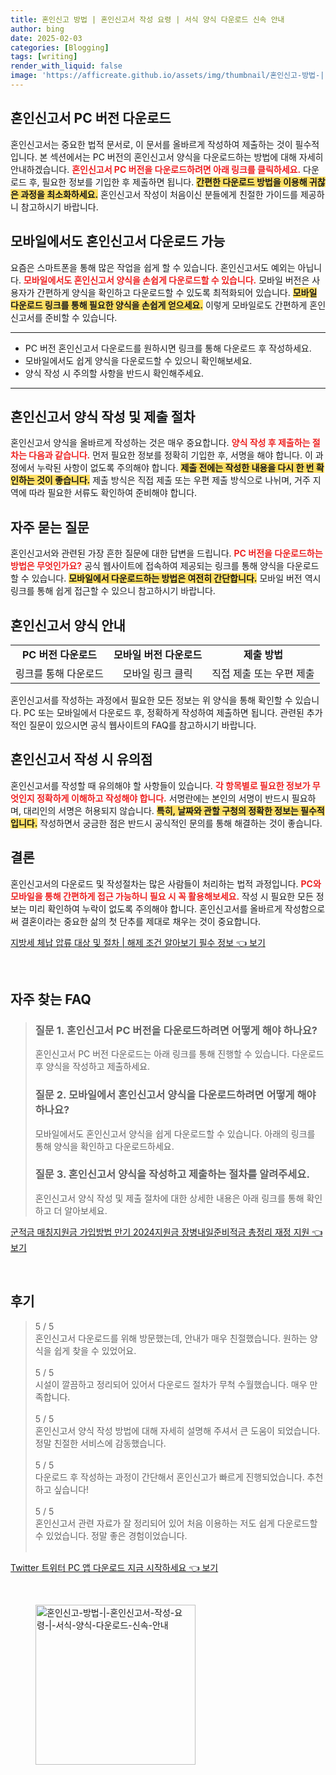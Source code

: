 ```yaml
---
title: 혼인신고 방법 | 혼인신고서 작성 요령 | 서식 양식 다운로드 신속 안내
author: bing
date: 2025-02-03
categories: [Blogging]
tags: [writing]
render_with_liquid: false
image: 'https://afficreate.github.io/assets/img/thumbnail/혼인신고-방법-|-혼인신고서-작성-요령-|-서식-양식-다운로드-신속-안내.webp'
---
```



<h2 id='혼인신고서_PC_버전_다운로드'>혼인신고서 PC 버전 다운로드</h2>

<p>혼인신고서는 중요한 법적 문서로, 이 문서를 올바르게 작성하여 제출하는 것이 필수적입니다. 본 섹션에서는 PC 버전의 혼인신고서 양식을 다운로드하는 방법에 대해 자세히 안내하겠습니다. <b><span style="color: #ee2323;">혼인신고서 PC 버전을 다운로드하려면 아래 링크를 클릭하세요.</span></b> 다운로드 후, 필요한 정보를 기입한 후 제출하면 됩니다. <b><span style="background-color: #ffe066;">간편한 다운로드 방법을 이용해 귀찮은 과정을 최소화하세요.</span></b> 혼인신고서 작성이 처음이신 분들에게 친절한 가이드를 제공하니 참고하시기 바랍니다.</p>

<h2 id='모바일에서도_혼인신고서_다운로드_가능'>모바일에서도 혼인신고서 다운로드 가능</h2>

<p>요즘은 스마트폰을 통해 많은 작업을 쉽게 할 수 있습니다. 혼인신고서도 예외는 아닙니다. <b><span style="color: #ee2323;">모바일에서도 혼인신고서 양식을 손쉽게 다운로드할 수 있습니다.</span></b> 모바일 버전은 사용자가 간편하게 양식을 확인하고 다운로드할 수 있도록 최적화되어 있습니다. <b><span style="background-color: #ffe066;">모바일 다운로드 링크를 통해 필요한 양식을 손쉽게 얻으세요.</span></b> 이렇게 모바일로도 간편하게 혼인신고서를 준비할 수 있습니다.</p>

<hr />

<ul>
    <li>PC 버전 혼인신고서 다운로드를 원하시면 링크를 통해 다운로드 후 작성하세요.</li>
    <li>모바일에서도 쉽게 양식을 다운로드할 수 있으니 확인해보세요.</li>
    <li>양식 작성 시 주의할 사항을 반드시 확인해주세요.</li>
</ul>

<hr />

<h2 id='혼인신고서_양식_작성_및_제출_절차'>혼인신고서 양식 작성 및 제출 절차</h2>

<p>혼인신고서 양식을 올바르게 작성하는 것은 매우 중요합니다. <b><span style="color: #ee2323;">양식 작성 후 제출하는 절차는 다음과 같습니다.</span></b> 먼저 필요한 정보를 정확히 기입한 후, 서명을 해야 합니다. 이 과정에서 누락된 사항이 없도록 주의해야 합니다. <b><span style="background-color: #ffe066;">제출 전에는 작성한 내용을 다시 한 번 확인하는 것이 좋습니다.</span></b> 제출 방식은 직접 제출 또는 우편 제출 방식으로 나뉘며, 거주 지역에 따라 필요한 서류도 확인하여 준비해야 합니다.</p>

<h2 id='자주_묻는_질문'>자주 묻는 질문</h2>

<p>혼인신고서와 관련된 가장 흔한 질문에 대한 답변을 드립니다. <b><span style="color: #ee2323;">PC 버전을 다운로드하는 방법은 무엇인가요?</span></b> 공식 웹사이트에 접속하여 제공되는 링크를 통해 양식을 다운로드할 수 있습니다. <b><span style="background-color: #ffe066;">모바일에서 다운로드하는 방법은 여전히 간단합니다.</span></b> 모바일 버전 역시 링크를 통해 쉽게 접근할 수 있으니 참고하시기 바랍니다.</p>

<h2 id='혼인신고서_양식_안내'>혼인신고서 양식 안내</h2>

<table>
    <tr>
        <td style="text-align: center; height: 17px;"><b>PC 버전 다운로드</b></td>
        <td style="text-align: center; height: 17px;"><b>모바일 버전 다운로드</b></td>
        <td style="text-align: center; height: 17px;"><b>제출 방법</b></td>
    </tr>
    <tr>
        <td style="text-align: center; height: 17px;">링크를 통해 다운로드</td>
        <td style="text-align: center; height: 17px;">모바일 링크 클릭</td>
        <td style="text-align: center; height: 17px;">직접 제출 또는 우편 제출</td>
    </tr>
</table>

<p>혼인신고서를 작성하는 과정에서 필요한 모든 정보는 위 양식을 통해 확인할 수 있습니다. PC 또는 모바일에서 다운로드 후, 정확하게 작성하여 제출하면 됩니다. 관련된 추가적인 질문이 있으시면 공식 웹사이트의 FAQ를 참고하시기 바랍니다.</p>

<h2 id='혼인신고서_작성시_유의점'>혼인신고서 작성 시 유의점</h2>

<p>혼인신고서를 작성할 때 유의해야 할 사항들이 있습니다. <b><span style="color: #ee2323;">각 항목별로 필요한 정보가 무엇인지 정확하게 이해하고 작성해야 합니다.</span></b> 서명란에는 본인의 서명이 반드시 필요하며, 대리인의 서명은 허용되지 않습니다. <b><span style="background-color: #ffe066;">특히, 날짜와 관할 구청의 정확한 정보는 필수적입니다.</span></b> 작성하면서 궁금한 점은 반드시 공식적인 문의를 통해 해결하는 것이 좋습니다.</p>

<h2 id='결론'>결론</h2>

<p>혼인신고서의 다운로드 및 작성절차는 많은 사람들이 처리하는 법적 과정입니다. <b><span style="color: #ee2323;">PC와 모바일을 통해 간편하게 접근 가능하니 필요 시 꼭 활용해보세요.</span></b> 작성 시 필요한 모든 정보는 미리 확인하여 누락이 없도록 주의해야 합니다. 혼인신고서를 올바르게 작성함으로써 결혼이라는 중요한 삶의 첫 단추를 제대로 채우는 것이 중요합니다.</p>


<p><a class="click-button" title="지방세 체납 압류 대상 및 절차 | 해제 조건 알아보기 필수 정보" href="https://afficreate.github.io/posts/%EC%A7%80%EB%B0%A9%EC%84%B8-%EC%B2%B4%EB%82%A9-%EC%95%95%EB%A5%98-%EB%8C%80%EC%83%81-%EB%B0%8F-%EC%A0%88%EC%B0%A8-%ED%95%B4%EC%A0%9C-%EC%A1%B0%EA%B1%B4-%EC%95%8C%EC%95%84%EB%B3%B4%EA%B8%B0-%ED%95%84%EC%88%98-%EC%A0%95%EB%B3%B4/" rel="dofollow">지방세 체납 압류 대상 및 절차 | 해제 조건 알아보기 필수 정보 👈 보기</a></p><br>
<h2 id='자주_찾는_FAQ'>자주 찾는 FAQ</h2>
<div itemscope="" itemtype="https://schema.org/FAQPage"> 
<blockquote> 
<div itemscope="" itemprop="mainEntity" itemtype="https://schema.org/Question"> 
<h3 itemprop="name">질문 1. 혼인신고서 PC 버전을 다운로드하려면 어떻게 해야 하나요?</h3> 
<div itemscope="" itemprop="acceptedAnswer" itemtype="https://schema.org/Answer"> 
<span itemprop="text"> 
<p>혼인신고서 PC 버전 다운로드는 아래 링크를 통해 진행할 수 있습니다. 다운로드 후 양식을 작성하고 제출하세요.</p> 
</span> 
</div> 
</div> 

<div itemscope="" itemprop="mainEntity" itemtype="https://schema.org/Question"> 
<h3 itemprop="name">질문 2. 모바일에서 혼인신고서 양식을 다운로드하려면 어떻게 해야 하나요?</h3> 
<div itemscope="" itemprop="acceptedAnswer" itemtype="https://schema.org/Answer"> 
<span itemprop="text"> 
<p>모바일에서도 혼인신고서 양식을 쉽게 다운로드할 수 있습니다. 아래의 링크를 통해 양식을 확인하고 다운로드하세요.</p> 
</span> 
</div> 
</div> 

<div itemscope="" itemprop="mainEntity" itemtype="https://schema.org/Question"> 
<h3 itemprop="name">질문 3. 혼인신고서 양식을 작성하고 제출하는 절차를 알려주세요.</h3> 
<div itemscope="" itemprop="acceptedAnswer" itemtype="https://schema.org/Answer"> 
<span itemprop="text"> 
<p>혼인신고서 양식 작성 및 제출 절차에 대한 상세한 내용은 아래 링크를 통해 확인하고 더 알아보세요.</p> 
</span> 
</div> 
</div> 
</blockquote> 
</div>
<p><a class="click-button" title="군적금 매칭지원금 가입방법 만기 2024지원금 장병내일준비적금 총정리 재정 지원" href="https://afficreate.github.io/posts/%EA%B5%B0%EC%A0%81%EA%B8%88-%EB%A7%A4%EC%B9%AD%EC%A7%80%EC%9B%90%EA%B8%88-%EA%B0%80%EC%9E%85%EB%B0%A9%EB%B2%95-%EB%A7%8C%EA%B8%B0-2024%EC%A7%80%EC%9B%90%EA%B8%88-%EC%9E%A5%EB%B3%91%EB%82%B4%EC%9D%BC%EC%A4%80%EB%B9%84%EC%A0%81%EA%B8%88-%EC%B4%9D%EC%A0%95%EB%A6%AC-%EC%9E%AC%EC%A0%95-%EC%A7%80%EC%9B%90/" rel="dofollow">군적금 매칭지원금 가입방법 만기 2024지원금 장병내일준비적금 총정리 재정 지원 👈 보기</a></p><br>
<h2 id='후기'>후기</h2>
<div itemscope itemtype="https://schema.org/Product">
  <blockquote>
  <div itemprop="review" itemscope itemtype="https://schema.org/Review">
      <div itemprop="reviewRating" itemscope itemtype="https://schema.org/Rating"> <span itemprop="ratingValue">5</span> / <span itemprop="bestRating">5</span> </div>
      <span itemprop="reviewBody">혼인신고서 다운로드를 위해 방문했는데, 안내가 매우 친절했습니다. 원하는 양식을 쉽게 찾을 수 있었어요.</span>
  </div>
  <br>
  <div itemprop="review" itemscope itemtype="https://schema.org/Review">
      <div itemprop="reviewRating" itemscope itemtype="https://schema.org/Rating"> <span itemprop="ratingValue">5</span> / <span itemprop="bestRating">5</span> </div>
      <span itemprop="reviewBody">시설이 깔끔하고 정리되어 있어서 다운로드 절차가 무척 수월했습니다. 매우 만족합니다.</span>
  </div>
  <br>
  <div itemprop="review" itemscope itemtype="https://schema.org/Review">
      <div itemprop="reviewRating" itemscope itemtype="https://schema.org/Rating"> <span itemprop="ratingValue">5</span> / <span itemprop="bestRating">5</span> </div>
      <span itemprop="reviewBody">혼인신고서 양식 작성 방법에 대해 자세히 설명해 주셔서 큰 도움이 되었습니다. 정말 친절한 서비스에 감동했습니다.</span>
  </div>
  <br>
  <div itemprop="review" itemscope itemtype="https://schema.org/Review">
      <div itemprop="reviewRating" itemscope itemtype="https://schema.org/Rating"> <span itemprop="ratingValue">5</span> / <span itemprop="bestRating">5</span> </div>
      <span itemprop="reviewBody">다운로드 후 작성하는 과정이 간단해서 혼인신고가 빠르게 진행되었습니다. 추천하고 싶습니다!</span>
  </div>
  <br>
  <div itemprop="review" itemscope itemtype="https://schema.org/Review">
      <div itemprop="reviewRating" itemscope itemtype="https://schema.org/Rating"> <span itemprop="ratingValue">5</span> / <span itemprop="bestRating">5</span> </div>
      <span itemprop="reviewBody">혼인신고서 관련 자료가 잘 정리되어 있어 처음 이용하는 저도 쉽게 다운로드할 수 있었습니다. 정말 좋은 경험이었습니다.</span>
  </div>
  <br>
  </blockquote>
</div>
<p><a class="click-button" title="Twitter 트위터 PC 앱 다운로드 지금 시작하세요" href="https://afficreate.github.io/posts/Twitter-%ED%8A%B8%EC%9C%84%ED%84%B0-PC-%EC%95%B1-%EB%8B%A4%EC%9A%B4%EB%A1%9C%EB%93%9C-%EC%A7%80%EA%B8%88-%EC%8B%9C%EC%9E%91%ED%95%98%EC%84%B8%EC%9A%94/" rel="dofollow">Twitter 트위터 PC 앱 다운로드 지금 시작하세요 👈 보기</a></p><br>
<figure class="image"><img src="https://afficreate.github.io/assets/img/thumbnail/혼인신고-방법-|-혼인신고서-작성-요령-|-서식-양식-다운로드-신속-안내.webp" alt="혼인신고-방법-|-혼인신고서-작성-요령-|-서식-양식-다운로드-신속-안내" width="256" height="256"></figure>